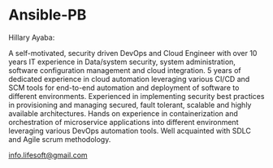 # Ansible-PB

Hillary Ayaba:

A self-motivated, security driven DevOps and Cloud Engineer with over 10 years IT experience in Data/system security, system administration, software configuration management and cloud integration. 5 years of dedicated experience in cloud automation leveraging various CI/CD and SCM tools for end-to-end automation and deployment of software to different environments. Experienced in implementing security best practices in provisioning and managing secured, fault tolerant, scalable and highly available architectures. Hands on experience in containerization and orchestration of microservice applications into different environment leveraging various DevOps automation tools. Well acquainted with SDLC and Agile scrum methodology.

info.lifesoft@gmail.com
